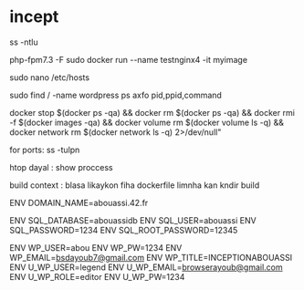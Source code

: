 # incept

ss -ntlu

php-fpm7.3 -F
 sudo docker run --name testnginx4 -it myimage

  sudo nano /etc/hosts


  sudo find / -name wordpress
  ps axfo pid,ppid,command

docker stop $(docker ps -qa) &&  docker rm $(docker ps -qa)  &&  docker rmi -f $(docker images -qa) &&  docker volume rm $(docker volume ls -q) &&  docker network rm $(docker network ls -q) 2>/dev/null"

for ports:
ss -tulpn

htop dayal : show proccess

build context : blasa likaykon fiha dockerfile limnha kan kndir build

ENV    DOMAIN_NAME=abouassi.42.fr

ENV    SQL_DATABASE=abouassidb
ENV    SQL_USER=abouassi
ENV    SQL_PASSWORD=1234
ENV    SQL_ROOT_PASSWORD=12345

ENV WP_USER=abou
ENV WP_PW=1234
ENV WP_EMAIL=bsdayoub7@gmail.com
ENV WP_TITLE=INCEPTIONABOUASSI
ENV U_WP_USER=legend
ENV U_WP_EMAIL=browserayoub@gmail.com
ENV U_WP_ROLE=editor
ENV U_WP_PW=1234